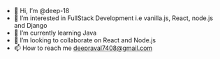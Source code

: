- 👋 Hi, I’m @deep-18
- 👀 I’m interested in FullStack Development i.e vanilla.js, React, node.js and Django
- 🌱 I’m currently learning Java
- 💞️ I’m looking to collaborate on React and Node.js
- 📫 How to reach me deepraval7408@gmail.com

<!---
deep-18/deep-18 is a ✨ special ✨ repository because its `README.md` (this file) appears on your GitHub profile.
You can click the Preview link to take a look at your changes.
--->
